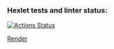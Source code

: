 ### Hexlet tests and linter status:
[![Actions Status](https://github.com/TanyaAl/frontend-project-12/actions/workflows/hexlet-check.yml/badge.svg)](https://github.com/TanyaAl/frontend-project-12/actions)

[Render](https://frontend-project-12-iux1.onrender.com/)